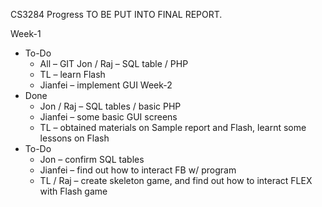 CS3284 Progress
TO BE PUT INTO FINAL REPORT.

Week-1
- To-Do
  - All – GIT Jon / Raj 
  – SQL table / PHP
  - TL – learn Flash
  - Jianfei – implement GUI
Week-2
- Done
  - Jon / Raj – SQL tables / basic PHP 
  - Jianfei – some basic GUI screens
  - TL – obtained materials on Sample report and Flash, learnt some lessons on Flash
- To-Do
  - Jon – confirm SQL tables
  - Jianfei – find out how to interact FB w/ program
  - TL / Raj – create skeleton game, and find out how to interact FLEX with Flash game

